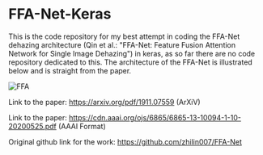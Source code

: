 # FFA-Net-Keras

This is the code repository for my best attempt in coding the FFA-Net dehazing architecture (Qin et al.: "FFA-Net: Feature Fusion Attention Network for Single Image Dehazing") in keras, as so far there are no code repository dedicated to this. The architecture of the FFA-Net is illustrated below and is straight from the paper.

![FFA](https://github.com/user-attachments/assets/abb8c241-eca5-4939-9e8c-6630672d1862)


Link to the paper: https://arxiv.org/pdf/1911.07559 (ArXiV) 

Link to the paper: https://cdn.aaai.org/ojs/6865/6865-13-10094-1-10-20200525.pdf (AAAI Format)

Original github link for the work: https://github.com/zhilin007/FFA-Net
